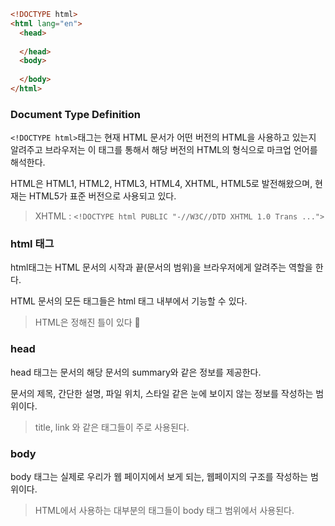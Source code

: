 ```html
<!DOCTYPE html> 
<html lang="en"> 
  <head>
    
  </head>
  <body>
    
  </body>
</html>
```
### Document Type Definition
`<!DOCTYPE html>`태그는 현재 HTML 문서가 어떤 버전의 HTML을 사용하고 있는지 알려주고 브라우저는 이 태그를 통해서 해당 버전의 HTML의 형식으로 마크업 언어를 해석한다.
 
HTML은 HTML1, HTML2, HTML3, HTML4, XHTML, HTML5로 발전해왔으며, 현재는 HTML5가 표준 버전으로 사용되고 있다.

> XHTML : `<!DOCTYPE html PUBLIC "-//W3C//DTD XHTML 1.0 Trans ...">`

### html 태그

html태그는 HTML 문서의 시작과 끝(문서의 범위)을 브라우저에게 알려주는 역할을 한다.

HTML 문서의 모든 태그들은 html 태그 내부에서 기능할 수 있다.

> HTML은 정해진 틀이 있다 🤙


### head

head 태그는 문서의 해당 문서의 summary와 같은 정보를 제공한다. 

문서의 제목, 간단한 설명, 파일 위치, 스타일 같은 눈에 보이지 않는 정보를 작성하는 범위이다.

> title, link 와 같은 태그들이 주로 사용된다. 


### body

body 태그는 실제로 우리가 웹 페이지에서 보게 되는, 웹페이지의 구조를 작성하는 범위이다.

> HTML에서 사용하는 대부분의 태그들이 body 태그 범위에서 사용된다.

